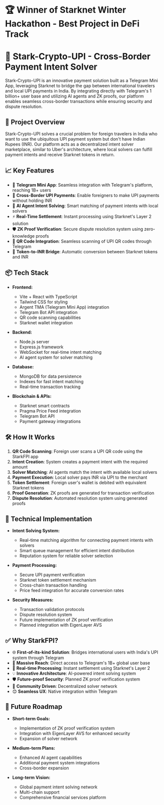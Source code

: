 # 🏆 Winner of Starknet Winter Hackathon - Best Project in DeFi Track
# 🌟 Stark-Crypto-UPI - Cross-Border Payment Intent Solver

Stark-Crypto-UPI is an innovative payment solution built as a Telegram Mini App, leveraging Starknet to bridge the gap between international travelers and local UPI payments in India. By integrating directly with Telegram's 1 billion+ user base and utilizing AI agents and ZK proofs, our platform enables seamless cross-border transactions while ensuring security and dispute resolution.

## 🚀 Project Overview

Stark-Crypto-UPI solves a crucial problem for foreign travelers in India who want to use the ubiquitous UPI payment system but don't have Indian Rupees (INR). Our platform acts as a decentralized intent solver marketplace, similar to Uber's architecture, where local solvers can fulfill payment intents and receive Starknet tokens in return.

## 📈 Key Features

* 📱 **Telegram Mini App**: Seamless integration with Telegram's platform, reaching 1B+ users
* 🔄 **Cross-Border UPI Payments**: Enable foreigners to make UPI payments without holding INR
* 🤖 **AI Agent Intent Solving**: Smart matching of payment intents with local solvers
* ⚡ **Real-Time Settlement**: Instant processing using Starknet's Layer 2 solution
* 🛡️ **ZK Proof Verification**: Secure dispute resolution system using zero-knowledge proofs
* 📱 **QR Code Integration**: Seamless scanning of UPI QR codes through Telegram
* 💱 **Token-to-INR Bridge**: Automatic conversion between Starknet tokens and INR

## 📦 Tech Stack

* **Frontend:**
  * Vite + React with TypeScript
  * Tailwind CSS for styling
  * Argent TMA (Telegram Mini App) integration
  * Telegram Bot API integration
  * QR code scanning capabilities
  * Starknet wallet integration

* **Backend:**
  * Node.js server
  * Express.js framework
  * WebSocket for real-time intent matching
  * AI agent system for solver matching

* **Database:**
  * MongoDB for data persistence
  * Indexes for fast intent matching
  * Real-time transaction tracking

* **Blockchain & APIs:**
  * Starknet smart contracts
  * Pragma Price Feed integration
  * Telegram Bot API
  * Payment gateway integrations

## 🛠️ How It Works

1. **QR Code Scanning**: Foreign user scans a UPI QR code using the StarkFPI app
2. **Intent Creation**: System creates a payment intent with the required amount
3. **Solver Matching**: AI agents match the intent with available local solvers
4. **Payment Execution**: Local solver pays INR via UPI to the merchant
5. **Token Settlement**: Foreign user's wallet is debited with equivalent Starknet tokens
6. **Proof Generation**: ZK proofs are generated for transaction verification
7. **Dispute Resolution**: Automated resolution system using generated proofs

## 📌 Technical Implementation

* **Intent Solving System:**
  * Real-time matching algorithm for connecting payment intents with solvers
  * Smart queue management for efficient intent distribution
  * Reputation system for reliable solver selection

* **Payment Processing:**
  * Secure UPI payment verification
  * Starknet token settlement mechanism
  * Cross-chain transaction handling
  * Price feed integration for accurate conversion rates

* **Security Measures:**
  * Transaction validation protocols
  * Dispute resolution system
  * Future implementation of ZK proof verification
  * Planned integration with EigenLayer AVS

## ✅ Why StarkFPI?

* 🌐 **First-of-its-kind Solution**: Bridges international users with India's UPI system through Telegram
* 📱 **Massive Reach**: Direct access to Telegram's 1B+ global user base
* 🔄 **Real-time Processing**: Instant settlement using Starknet's Layer 2
* 💡 **Innovative Architecture**: AI-powered intent solving system
* 🛡️ **Future-proof Security**: Planned ZK proof verification system
* 🤝 **Community Driven**: Decentralized solver network
* 😊 **Seamless UX**: Native integration within Telegram

## 📅 Future Roadmap

* **Short-term Goals:**
  * Implementation of ZK proof verification system
  * Integration with EigenLayer AVS for enhanced security
  * Expansion of solver network

* **Medium-term Plans:**
  * Enhanced AI agent capabilities
  * Additional payment system integrations
  * Cross-border expansion

* **Long-term Vision:**
  * Global payment intent solving network
  * Multi-chain support
  * Comprehensive financial services platform
